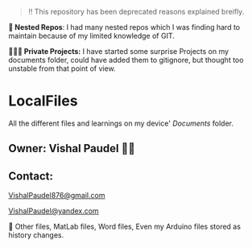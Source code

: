 > ‼️ This repository has been deprecated reasons explained breifly.

**🪺 Nested Repos**: I had many nested repos which I was finding hard to maintain because of my limited knowledge of GIT.

**🕵🏽‍♂️ Private Projects:** I have started some surprise Projects on my documents folder, could have added them to gitignore, but thought too unstable from that point of view.

# LocalFiles 
All the different files and learnings on my device' *Documents* folder.


## Owner: Vishal Paudel 🤦‍♂️

## Contact: 
<VishalPaudel876@gmail.com>

<VishalPaudel@yandex.com>

🐠
Other files, MatLab files, Word files, Even my Arduino files stored as history changes.
